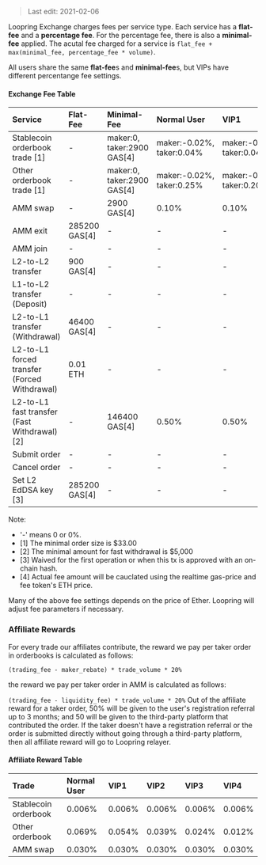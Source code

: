 > Last edit: 2021-02-06


Loopring Exchange charges fees per service type. Each service has a **flat-fee** and a **percentage fee**. For the percentage fee, there is also a **minimal-fee** applied.
 The acutal fee charged for a service is `flat_fee + max(minimal_fee, percentage_fee * volume)`.

All users share the same **flat-fee**s and **minimal-fee**s, but VIPs have different percentange fee settings.

#### Exchange Fee Table
Service | Flat-Fee | Minimal-Fee | Normal User | VIP1 | VIP2 | VIP3 | VIP4
:--- | :--- | :--- | :--- | :--- | :--- | :--- | :---
Stablecoin orderbook trade [1]| - | maker:0, taker:2900 GAS[4] | maker:-0.02%, taker:0.04% | maker:-0.02%, taker:0.04% | maker:-0.02%, taker:0.04% | maker:-0.02%, taker:0.04% | maker:-0.02%, taker:0.04%
Other orderbook trade [1]| - | maker:0, taker:2900 GAS[4] | maker:-0.02%, taker:0.25% | maker:-0.02%, taker:0.20% | maker:-0.02%, taker:0.15% | maker:-0.02%, taker:0.10% | maker:-0.02%, taker:0.06%
AMM swap | - | 2900 GAS[4] | 0.10% | 0.10% | 0.10% | 0.10% | 0.06%
AMM exit | 285200 GAS[4] | - | - | - | - | - | -
AMM join | - | - | - | - | - | - | -
L2-to-L2 transfer | 900 GAS[4] | - | - | - | - | - | -
L1-to-L2 transfer (Deposit) | - | - | - | - | - | - | -
L2-to-L1 transfer (Withdrawal) | 46400 GAS[4] | - | - | - | - | - | -
L2-to-L1 forced transfer (Forced Withdrawal) | 0.01 ETH | - | - | - | - | - | -
L2-to-L1 fast transfer (Fast Withdrawal) [2] | - | 146400 GAS[4] | 0.50% | 0.50% | 0.50% | 0.50% | 0.50%
Submit order | - | - | - | - | - | - | -
Cancel order | - | - | - | - | - | - | -
Set L2 EdDSA key [3] | 285200 GAS[4] | - | - | - | - | - | -

Note:

-  '-' means 0 or 0%.
- [1] The minimal order size is $33.00
- [2] The minimal amount for fast withdrawal is $5,000
- [3] Waived for the first operation or when this tx is approved with an on-chain hash.
- [4] Actual fee amount will be cauclated using the realtime gas-price and fee token's ETH price.

Many of the above fee settings depends on the price of Ether. Loopring will adjust fee parameters if necessary.

### Affiliate Rewards

For every trade our affiliates contribute, the reward we pay per taker order in orderbooks is calculated as follows:

`
(trading_fee - maker_rebate) * trade_volume * 20%
`

the reward we pay per taker order in AMM is calculated as follows:

`
(trading_fee - liquidity_fee) * trade_volume * 20%
`
Out of the affiliate reward for a taker order, 50% will be given to the user's registration referral up to 3 months; and 50 will be given to the third-party platform that contributed the order.
If the taker doesn't have a registration referral or the order is submitted directly without going through a third-party platform, then all affiliate reward will go to Loopring relayer.

#### Affiliate Reward Table
Trade  | Normal User | VIP1 | VIP2 | VIP3 | VIP4
:--- | :--- | :--- | :--- | :--- | :---
Stablecoin orderbook | 0.006% | 0.006%| 0.006% | 0.006% | 0.006%
Other orderbook | 0.069% | 0.054% | 0.039% | 0.024% | 0.012%
AMM swap | 0.030%	 |0.030%	 |0.030%	 |0.030%	 |0.030%
